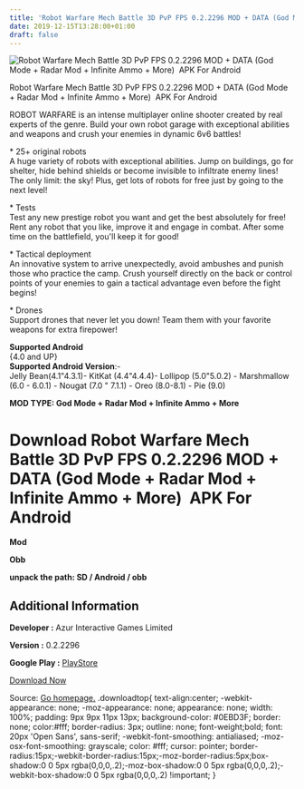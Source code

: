 ```yaml
---
title: 'Robot Warfare Mech Battle 3D PvP FPS 0.2.2296 MOD + DATA (God Mode + Radar Mod + Infinite Ammo + More)  APK For Android'
date: 2019-12-15T13:28:00+01:00
draft: false
---
```


![Robot Warfare Mech Battle 3D PvP FPS 0.2.2296 MOD + DATA (God Mode + Radar Mod + Infinite Ammo + More)  APK For Android](https://i0.wp.com/apkhome.net/wp-content/uploads/2019/11/Robot-Warfare-Mech-Battle-3D-PvP-FPS-1.png "Robot Warfare Mech Battle 3D PvP FPS 0.2.2296 MOD + DATA (God Mode + Radar Mod + Infinite Ammo + More)  APK For Android")

  

Robot Warfare Mech Battle 3D PvP FPS 0.2.2296 MOD + DATA (God Mode + Radar Mod + Infinite Ammo + More)  APK For Android

ROBOT WARFARE is an intense multiplayer online shooter created by real experts of the genre. Build your own robot garage with exceptional abilities and weapons and crush your enemies in dynamic 6v6 battles!

\* 25+ original robots  
A huge variety of robots with exceptional abilities. Jump on buildings, go for shelter, hide behind shields or become invisible to infiltrate enemy lines! The only limit: the sky! Plus, get lots of robots for free just by going to the next level!

\* Tests  
Test any new prestige robot you want and get the best absolutely for free! Rent any robot that you like, improve it and engage in combat. After some time on the battlefield, you'll keep it for good!

\* Tactical deployment  
An innovative system to arrive unexpectedly, avoid ambushes and punish those who practice the camp. Crush yourself directly on the back or control points of your enemies to gain a tactical advantage even before the fight begins!

\* Drones  
Support drones that never let you down! Team them with your favorite weapons for extra firepower!

**Supported Android**  
{4.0 and UP}  
**Supported Android Version**:-  
Jelly Bean(4.1"4.3.1)- KitKat (4.4"4.4.4)- Lollipop (5.0"5.0.2) - Marshmallow (6.0 - 6.0.1) - Nougat (7.0 " 7.1.1) - Oreo (8.0-8.1) - Pie (9.0)

**MOD TYPE: God Mode + Radar Mod + Infinite Ammo + More**

Download Robot Warfare Mech Battle 3D PvP FPS 0.2.2296 MOD + DATA (God Mode + Radar Mod + Infinite Ammo + More)  APK For Android
=================================================================================================================================

**Mod**

**Obb**

**unpack the path: SD / Android / obb**

Additional Information
----------------------

**Developer :** Azur Interactive Games Limited

**Version :** 0.2.2296

**Google Play :** [PlayStore](https://play.google.com/store/apps/details?id=ru.azurinteractive.robotwarfare)

  

[Download Now](https://store4app.co/post/robot-warfare-mech-battle-3d-pvp-fps-0-2-2296-mod-data-god-mode-radar-mod-infinite-ammo-more-apk-for-android_1574700553)

  
Source: [Go homepage.](https://store4app.co/post/robot-warfare-mech-battle-3d-pvp-fps-0-2-2296-mod-data-god-mode-radar-mod-infinite-ammo-more-apk-for-android_1574700553) .downloadtop{ text-align:center; -webkit-appearance: none; -moz-appearance: none; appearance: none; width: 100%; padding: 9px 9px 11px 13px; background-color: #0EBD3F; border: none; color:#fff; border-radius: 3px; outline: none; font-weight;bold; font: 20px 'Open Sans', sans-serif; -webkit-font-smoothing: antialiased; -moz-osx-font-smoothing: grayscale; color: #fff; cursor: pointer; border-radius:15px;-webkit-border-radius:15px;-moz-border-radius:5px;box-shadow:0 0 5px rgba(0,0,0,.2);-moz-box-shadow:0 0 5px rgba(0,0,0,.2);-webkit-box-shadow:0 0 5px rgba(0,0,0,.2) !important; }